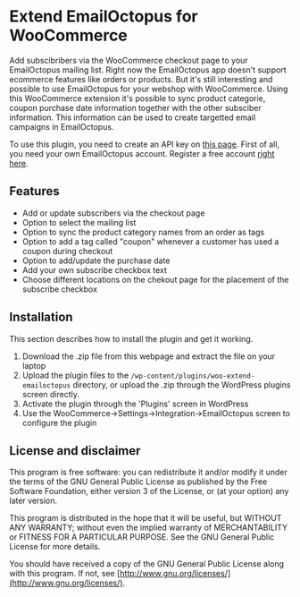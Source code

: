 # Extend EmailOctopus for WooCommerce

Add subscibribers via the WooCommerce checkout page to your EmailOctopus mailing list. Right now the EmailOctopus app doesn't support ecommerce features like orders or products. But it's still interesting and possible to use EmailOctopus for your webshop with WooCommerce. Using this WooCommerce extension it's possible to sync product categorie, coupon purchase date information together with the other subsciber information. This information can be used to create targetted email campaigns in EmailOctopus.

To use this plugin, you need to create an API key on [this page](https://emailoctopus.com/api-documentation). First of all, you need your own EmailOctopus account. Register a free account [right here](https://emailoctopus.com/?ali=cb359bbf-1b33-11ea-be00-06b4694bee2a).  

## Features

* Add or update subscribers via the checkout page
* Option to select the mailing list
* Option to sync the product category names from an order as tags
* Option to add a tag called "coupon" whenever a customer has used a coupon during checkout
* Option to add/update the purchase date
* Add your own subscribe checkbox text
* Choose different locations on the chekout page for the placement of the subscribe checkbox

## Installation

This section describes how to install the plugin and get it working.

1. Download the .zip file from this webpage and extract the file on your laptop
1. Upload the plugin files to the `/wp-content/plugins/woo-extend-emailoctopus` directory, or upload the .zip through the WordPress plugins screen directly.
1. Activate the plugin through the 'Plugins' screen in WordPress
1. Use the WooCommerce->Settings->Integration->EmailOctopus screen to configure the plugin


## License and disclaimer
This program is free software: you can redistribute it and/or modify
it under the terms of the GNU General Public License as published by
the Free Software Foundation, either version 3 of the License, or
(at your option) any later version.

This program is distributed in the hope that it will be useful,
but WITHOUT ANY WARRANTY; without even the implied warranty of
MERCHANTABILITY or FITNESS FOR A PARTICULAR PURPOSE. See the
GNU General Public License for more details.

You should have received a copy of the GNU General Public License
along with this program.  If not, see [http://www.gnu.org/licenses/](http://www.gnu.org/licenses/).